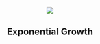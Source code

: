 
<p align="center"><img src="https://imgs.xkcd.com/comics/exponential_growth.png"></p>
<h2 align="center">Exponential Growth</h2>
